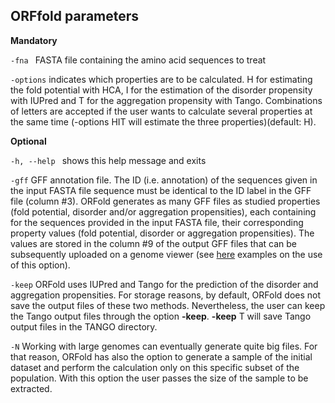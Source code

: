 ## ORFfold parameters


<b>Mandatory</b>

  ```-fna ```                 FASTA file containing the amino acid sequences to treat 



 ``` -options ```     indicates which properties are to be calculated. H for
estimating the fold potential with HCA, I for the estimation of the disorder
 propensity with IUPred and T for the aggregation propensity with Tango. Combinations
of letters are accepted if the user wants to calculate several properties at the
same time (-options HIT will estimate the three properties)(default: H).


<b>Optional</b>


  ```-h, --help ```           shows this help message and exits


 ```-gff```                  GFF annotation file. The ID (i.e. annotation) of the 
 sequences given in the input FASTA file sequence must be identical to the ID label 
 in the GFF file (column #3). ORFold generates as many GFF
files as studied properties (fold potential, disorder and/or aggregation 
 propensities), each containing for the sequences provided in the input FASTA file, 
 their corresponding property values (fold potential, disorder or aggregation 
 propensities). The values are stored in the column #9 of the output GFF files
 that can be subsequently uploaded on a genome viewer (see [here](./Run_orfold_advanced.md) 
 examples on the use of this option). 



```-keep``` ORFold uses IUPred and Tango for the prediction of the disorder 
and aggregation propensities. For storage reasons, by default, ORFold does not save the output 
files of these two methods. Nevertheless, the user can keep the Tango
output files through the option **-keep**. 
**-keep** T will save Tango output files in the TANGO directory.


```-N``` Working with large genomes can eventually generate quite big files. For
that reason, ORFold has also the option to generate a sample of the initial dataset 
and perform the calculation only on this specific subset of the population. With this
option the user passes the size of the sample to be extracted.

